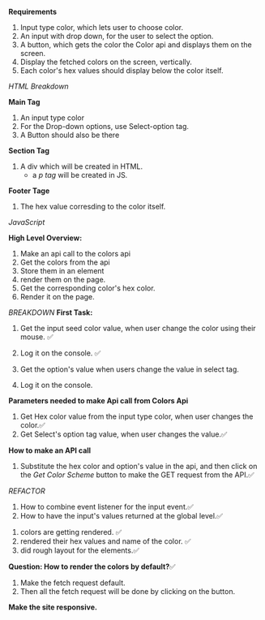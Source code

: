**Requirements**

1. Input type color, which lets user to choose color.
2. An input with drop down, for the user to select the option.
3. A button, which gets the color the Color api and displays them on the screen.
4. Display the fetched colors on the screen, vertically.
5. Each color's hex values should display below the color itself.

_HTML Breakdown_

**Main Tag**

1. An input type color
2. For the Drop-down options, use Select-option tag.
3. A Button should also be there

**Section Tag**

1. A div which will be created in HTML.
   - a _p tag_ will be created in JS.

**Footer Tage**

1. The hex value corresding to the color itself.

_JavaScript_

**High Level Overview:**

1. Make an api call to the colors api
2. Get the colors from the api
3. Store them in an element
4. render them on the page.
5. Get the corresponding color's hex color.
6. Render it on the page.

_BREAKDOWN_
**First Task:**

1. Get the input seed color value, when user change the color using their mouse. ✅
2. Log it on the console. ✅

3. Get the option's value when users change the value in select tag.
4. Log it on the console.

**Parameters needed to make Api call from Colors Api**

1. Get Hex color value from the input type color, when user changes the color.✅
2. Get Select's option tag value, when user changes the value.✅

**How to make an API call**

1. Substitute the hex color and option's value in the api, and then click on the _Get Color Scheme_ button to make the GET request from the API.✅

_REFACTOR_

1. How to combine event listener for the input event.✅
2. How to have the input's values returned at the global level.✅

<!-- Finished Tasks -->

1. colors are getting rendered. ✅
2. rendered their hex values and name of the color. ✅
3. did rough layout for the elements.✅

<!-- Next Task -->

**Question: How to render the colors by default?**✅

1. Make the fetch request default.
2. Then all the fetch request will be done by clicking on the button.

**Make the site responsive.**
